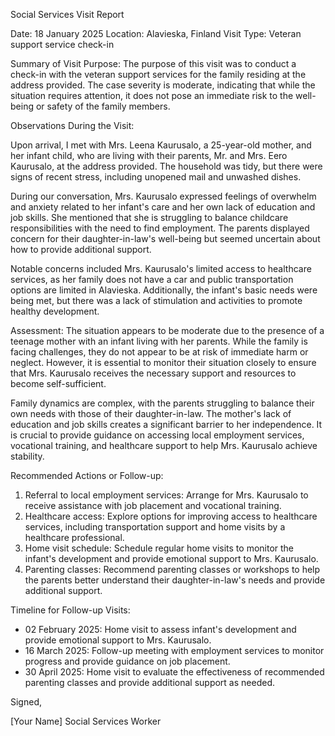 Social Services Visit Report

Date: 18 January 2025
Location: Alavieska, Finland
Visit Type: Veteran support service check-in

Summary of Visit Purpose:
The purpose of this visit was to conduct a check-in with the veteran support services for the family residing at the address provided. The case severity is moderate, indicating that while the situation requires attention, it does not pose an immediate risk to the well-being or safety of the family members.

Observations During the Visit:

Upon arrival, I met with Mrs. Leena Kaurusalo, a 25-year-old mother, and her infant child, who are living with their parents, Mr. and Mrs. Eero Kaurusalo, at the address provided. The household was tidy, but there were signs of recent stress, including unopened mail and unwashed dishes.

During our conversation, Mrs. Kaurusalo expressed feelings of overwhelm and anxiety related to her infant's care and her own lack of education and job skills. She mentioned that she is struggling to balance childcare responsibilities with the need to find employment. The parents displayed concern for their daughter-in-law's well-being but seemed uncertain about how to provide additional support.

Notable concerns included Mrs. Kaurusalo's limited access to healthcare services, as her family does not have a car and public transportation options are limited in Alavieska. Additionally, the infant's basic needs were being met, but there was a lack of stimulation and activities to promote healthy development.

Assessment:
The situation appears to be moderate due to the presence of a teenage mother with an infant living with her parents. While the family is facing challenges, they do not appear to be at risk of immediate harm or neglect. However, it is essential to monitor their situation closely to ensure that Mrs. Kaurusalo receives the necessary support and resources to become self-sufficient.

Family dynamics are complex, with the parents struggling to balance their own needs with those of their daughter-in-law. The mother's lack of education and job skills creates a significant barrier to her independence. It is crucial to provide guidance on accessing local employment services, vocational training, and healthcare support to help Mrs. Kaurusalo achieve stability.

Recommended Actions or Follow-up:

1. Referral to local employment services: Arrange for Mrs. Kaurusalo to receive assistance with job placement and vocational training.
2. Healthcare access: Explore options for improving access to healthcare services, including transportation support and home visits by a healthcare professional.
3. Home visit schedule: Schedule regular home visits to monitor the infant's development and provide emotional support to Mrs. Kaurusalo.
4. Parenting classes: Recommend parenting classes or workshops to help the parents better understand their daughter-in-law's needs and provide additional support.

Timeline for Follow-up Visits:

* 02 February 2025: Home visit to assess infant's development and provide emotional support to Mrs. Kaurusalo.
* 16 March 2025: Follow-up meeting with employment services to monitor progress and provide guidance on job placement.
* 30 April 2025: Home visit to evaluate the effectiveness of recommended parenting classes and provide additional support as needed.

Signed,

[Your Name]
Social Services Worker